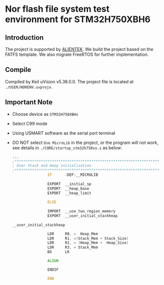 # Nor flash file system test environment for STM32H750XBH6

## Introduction
The project is supported by [ALIENTEK](www.alientek.com). 
We build the project based on the FATFS template. 
We also migrate FreeRTOS for further implementation. 

## Compile
Compiled by Keil uVision v5.38.0.0. The project file is located at `./USER/NORENV.uvprojx`.

## Important Note

- Choose device as `STM32H750XBHx`

- Select C99 mode

- Using USMART software as the serial port terminal

- DO NOT select `Use MicroLib` in the project, or the program will not work, see details in `./CORE/startup_stm32h750xx.s` as below:

    ```asm
    ...
    ;*******************************************************************************
    ; User Stack and Heap initialization
    ;*******************************************************************************
                    IF      :DEF:__MICROLIB
                    
                    EXPORT  __initial_sp
                    EXPORT  __heap_base
                    EXPORT  __heap_limit
                    
                    ELSE
                    
                    IMPORT  __use_two_region_memory
                    EXPORT  __user_initial_stackheap
                    
    __user_initial_stackheap

                    LDR     R0, =  Heap_Mem
                    LDR     R1, =(Stack_Mem + Stack_Size)
                    LDR     R2, = (Heap_Mem +  Heap_Size)
                    LDR     R3, = Stack_Mem
                    BX      LR

                    ALIGN

                    ENDIF

                    END
    ```